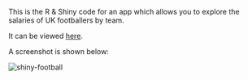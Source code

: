
This is the R & Shiny code for an app which allows you to explore the salaries of UK footballers by team.

It can be viewed [here](https://7a817k-jack0davison.shinyapps.io/FootballerSalaries/).

A screenshot is shown below:

![shiny-football](https://github.com/jack-davison/Shiny-Footballer-Salaries/assets/45171616/25fef6bf-06b7-4ed9-abc5-d538c54f8317)
